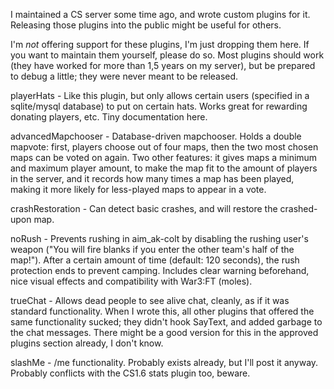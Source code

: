 I maintained a CS server some time ago, and wrote custom plugins for it. Releasing those plugins into the public might be useful for others.

I'm _not_ offering support for these plugins, I'm just dropping them here. If you want to maintain them yourself, please do so. Most plugins should work (they have worked for more than 1,5 years on my server), but be prepared to debug a little; they were never meant to be released.

playerHats - Like this plugin, but only allows certain users (specified in a sqlite/mysql database) to put on certain hats. Works great for rewarding donating players, etc. Tiny documentation here.

advancedMapchooser - Database-driven mapchooser. Holds a double mapvote: first, players choose out of four maps, then the two most chosen maps can be voted on again. Two other features: it gives maps a minimum and maximum player amount, to make the map fit to the amount of players in the server, and it records how many times a map has been played, making it more likely for less-played maps to appear in a vote.

crashRestoration - Can detect basic crashes, and will restore the crashed-upon map.

noRush - Prevents rushing in aim_ak-colt by disabling the rushing user's weapon ("You will fire blanks if you enter the other team's half of the map!"). After a certain amount of time (default: 120 seconds), the rush protection ends to prevent camping. Includes clear warning beforehand, nice visual effects and compatibility with War3:FT (moles).

trueChat - Allows dead people to see alive chat, cleanly, as if it was standard functionality. When I wrote this, all other plugins that offered the same functionality sucked; they didn't hook SayText, and added garbage to the chat messages. There might be a good version for this in the approved plugins section already, I don't know.

slashMe - /me functionality. Probably exists already, but I'll post it anyway. Probably conflicts with the CS1.6 stats plugin too, beware.
